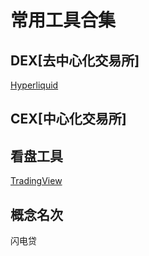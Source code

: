 # 常用工具合集

## DEX[去中心化交易所]
[Hyperliquid](https://app.hyperliquid.xyz/join/STARDREAM)

## CEX[中心化交易所]


## 看盘工具

[TradingView](https://cn.tradingview.com/chart/YXZixbKv/)

## 概念名次
闪电贷  
